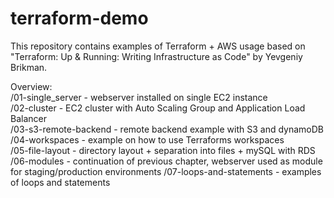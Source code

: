 # terraform-demo
This repository contains examples of Terraform + AWS usage based on "Terraform: Up & Running: Writing Infrastructure as Code" by Yevgeniy Brikman.

Overview:  
/01-single_server - webserver installed on single EC2 instance  
/02-cluster - EC2 cluster with Auto Scaling Group and Application Load Balancer  
/03-s3-remote-backend - remote backend example with S3 and dynamoDB  
/04-workspaces - example on how to use Terraforms workspaces  
/05-file-layout - directory layout + separation into files + mySQL with RDS  
/06-modules - continuation of previous chapter, webserver used as module for staging/production environments 
/07-loops-and-statements - examples of loops and statements
